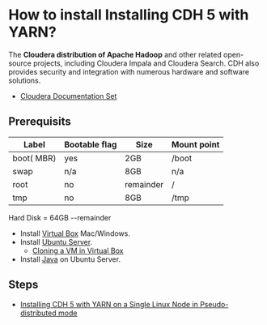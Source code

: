 # How to install Installing CDH 5 with YARN?

The **Cloudera distribution of Apache Hadoop** and other related open-source projects, including Cloudera Impala and Cloudera Search. CDH also provides security and integration with numerous hardware and software solutions.

- [Cloudera Documentation Set](http://www.cloudera.com/content/cloudera/en/documentation/core/latest/topics/introduction.html)

## Prerequisits

Label       | Bootable flag | Size       | Mount point
------------|---------------|------------|------------
boot( MBR)  | yes           | 2GB        | /boot
swap        | n/a           | 8GB        | n/a
root        | no            | remainder  | /
tmp         | no            | 8GB        | /tmp

Hard Disk = 64GB --remainder

- Install [Virtual Box](http://sites.miis.edu/kb/2012/06/19/how-to-install-virtualbox-and-windows-on-your-mac/) Mac/Windows.
- Install [Ubuntu Server](https://www.youtube.com/watch?v=MaAqAx77COM).
  - [Cloning a VM in Virtual Box](https://www.youtube.com/watch?v=Qy1cdF2mtoU) 
- Install [Java](https://github.com/valerysamovich/engineering/blob/master/docs/how/java-linux.md) on Ubuntu Server.




## Steps

- [Installing CDH 5 with YARN on a Single Linux Node in Pseudo-distributed mode](http://www.cloudera.com/content/cloudera/en/documentation/core/latest/topics/cdh_qs_yarn_pseudo.html)
